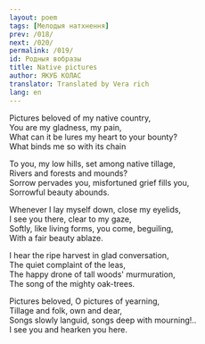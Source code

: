 ```yaml
---
layout: poem
tags: [Мелодыя натхнення]
prev: /018/
next: /020/
permalink: /019/
id: Родныя вобразы
title: Native pictures
author: ЯКУБ КОЛАС
translator: Translated by Vera rich
lang: en
---
```


Pictures beloved of my native country,  
You are my gladness, my pain,  
What can it be lures my heart to your bounty?  
What binds me so with its chain

To you, my low hills, set among native tillage,  
Rivers and forests and mounds?  
Sorrow pervades you, misfortuned grief fills you,  
Sorrowful beauty abounds.

Whenever I lay myself down, close my eyelids,  
I see you there, clear to my gaze,  
Softly, like living forms, you come, beguiling,  
With a fair beauty ablaze.

I hear the ripe harvest in glad conversation,  
The quiet complaint of the leas,  
The happy drone of tall woods' murmuration,  
The song of the mighty oak-trees.

Pictures beloved, O pictures of yearning,  
Tillage and folk, own and dear,  
Songs slowly languid, songs deep with mourning!..  
I see you and hearken you here.